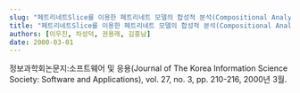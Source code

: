```yaml
---
slug: "페트리네트Slice를 이용한 페트리네트 모델의 합성적 분석(Compositional Analysis of Petri Net Models using Petri net Slices)"
title: "페트리네트Slice를 이용한 페트리네트 모델의 합성적 분석(Compositional Analysis of Petri Net Models using Petri net Slices)"
authors: [이우진, 차성덕, 권용래, 김흥남]
date: 2000-03-01
---
```


정보과학회논문지:소프트웨어 및 응용(Journal of The Korea Information Science Society: Software and Applications), vol. 27, no. 3, pp. 210-216, 2000년 3월.
